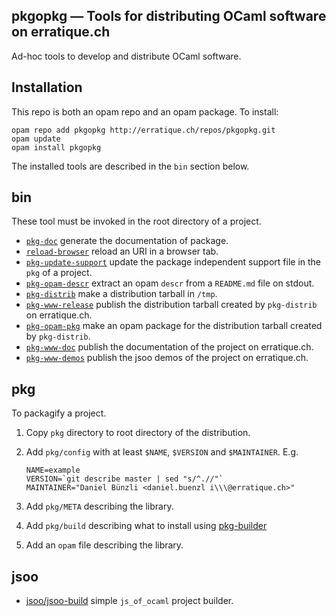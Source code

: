 pkgopkg — Tools for distributing OCaml software on erratique.ch
-------------------------------------------------------------------------------

Ad-hoc tools to develop and distribute OCaml software.

## Installation

This repo is both an opam repo and an opam package. To install:

    opam repo add pkgopkg http://erratique.ch/repos/pkgopkg.git
    opam update 
    opam install pkgopkg
    
The installed tools are described in the `bin` section below.

## bin

These tool must be invoked in the root directory of a project.


* [`pkg-doc`](bin/pkg-doc) generate the documentation of package. 
* [`reload-browser`](bin/reload-browser) reload an URI in a browser
  tab.
* [`pkg-update-support`](bin/pkg-update-support) update the package
  independent support file in the `pkg` of a project.
* [`pkg-opam-descr`](bin/pkg-opam-descr) extract an opam `descr`
  from a `README.md` file on stdout.
* [`pkg-distrib`](bin/pkg-distrib) make a distribution tarball in
  `/tmp`.
* [`pkg-www-release`](bin/pkg-www-release) publish the distribution
  tarball created by `pkg-distrib` on erratique.ch.
* [`pkg-opam-pkg`](bin/pkg-opam-pkg) make an opam package for the
  distribution tarball created by `pkg-distrib`.
* [`pkg-www-doc`](bin/pkg-www-demos) publish the documentation 
  of the project on erratique.ch.
* [`pkg-www-demos`](bin/pkg-www-demos) publish the jsoo demos of the
  project on erratique.ch.

## pkg

To packagify a project.

1. Copy `pkg` directory to root directory of the distribution. 
2. Add `pkg/config` with at least `$NAME`, `$VERSION` and `$MAINTAINER`. E.g.

   ```
   NAME=example
   VERSION=`git describe master | sed "s/^.//"`
   MAINTAINER="Daniel Bünzli <daniel.buenzl i\\\@erratique.ch>"
   ```
3. Add `pkg/META` describing the library.
4. Add `pkg/build` describing what to install using 
   [pkg-builder](pkg/pkg-builder)
5. Add an `opam` file describing the library.

## jsoo

* [jsoo/jsoo-build](jsoo/jsoo-build) simple `js_of_ocaml` project
  builder.
